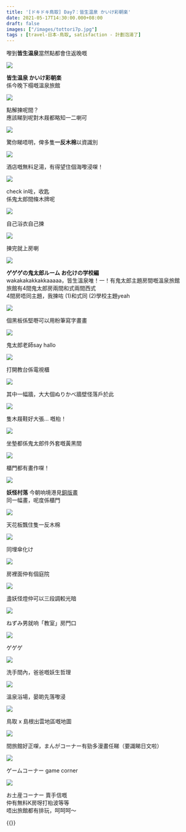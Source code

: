 ```yaml
---
title: '[ドキドキ鳥取] Day7：皆生温泉 かいけ彩朝楽'
date: 2021-05-17T14:30:00.000+08:00
draft: false
images: ["/images/tottori7p.jpg"]
tags : [travel-日本-鳥取, satisfaction - 計劃泡湯了]
---
```


嚟到**皆生温泉**當然點都會住返晚嘅

![](/images/tottori7p1.jpg)

**皆生温泉 かいけ彩朝楽**  
係今晚下榻嘅溫泉旅館  

![](/images/tottori7p2.jpg)

點解揀呢間？  
應該睇到呢對木屐都略知一二喇可

![](/images/tottori7p3.jpg)

驚你睇唔明，俾多隻**一反木棉**以資識別

![](/images/tottori7p4.jpg)

酒店嘅無料足湯，有得望住個海嚟浸㗎！  

![](/images/tottori7p5.jpg)

check in咗，收匙  
係鬼太郎間條木牌呢  

![](/images/tottori7p6.jpg)

自己浴衣自己揀  

![](/images/tottori7p7.jpg)

揀完就上房喇  

![](/images/tottori7p.jpg)

**ゲゲゲの鬼太郎ルーム お化けの学校編**  
wakakakakkakkaaaaa，皆生溫泉唯！一！有鬼太郎主題房間嘅溫泉旅館  
旅館有4間鬼太郎房兩間和式兩間西式  
4間房唔同主題，我揀咗 (1)和式同 (2)學校主題yeah  

![](/images/tottori7p8.jpg)

個黑板係堅嘢可以用粉筆寫字畫畫

![](/images/tottori7p9.jpg)

鬼太郎老師say hallo

![](/images/tottori7p10.jpg)

打開教台係電視櫃  

![](/images/tottori7p11.jpg)

其中一幅牆，大大個ぬりかべ牆壁怪落戶於此  

![](/images/tottori7p12.jpg)

隻木屐鞋好大張... 嘅枱！  

![](/images/tottori7p13.jpg)

坐墊都係鬼太郎件外套嘅黃黑間

![](/images/tottori7p14.jpg)

櫃門都有畫作㗎！

![](/images/tottori7p15.jpg)

**妖怪村落**
今朝响境港見[銅版畫](https://hidie.net/tottori7c/)  
同一幅畫，呢度係櫃門  

![](/images/tottori7p16.jpg)

天花板飄住隻一反木棉

![](/images/tottori7p17.jpg)

同埋傘化け

![](/images/tottori7p18.jpg)

房裡面仲有個庭院  

![](/images/tottori7p19.jpg)

盞妖怪燈仲可以三段調較光暗  

![](/images/tottori7p20.jpg)

ねずみ男就响「教室」房門口  

![](/images/tottori7p27.jpg)

ゲゲゲ

![](/images/tottori7p21.jpg)

洗手間內，爸爸嘅妖生哲理  

![](/images/tottori7p22.jpg)

溫泉浴場，晏啲先落嚟浸  

![](/images/tottori7p23.jpg)

鳥取 x 島根出雲地區嘅地圖  

![](/images/tottori7p24.jpg)

間旅館好正㗎，まんがコーナー有勁多漫畫任睇（要識睇日文啦）  

![](/images/tottori7p25.jpg)

ゲームコーナー game corner  

![](/images/tottori7p26.jpg)

お土産コーナー 賣手信嘅  
仲有無料K房呀打枱波等等  
唔出旅館都有排玩，呵呵呵～  

  
  
{{<tottori>}}  
